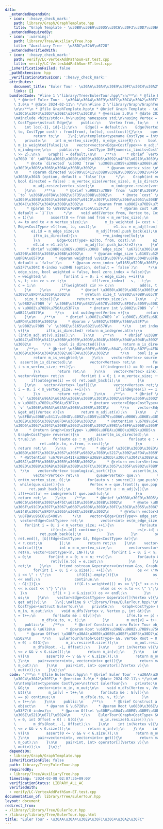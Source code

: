 ```yaml
---
data:
  _extendedDependsOn:
  - icon: ':heavy_check_mark:'
    path: library/Graph/GraphTemplate.hpp
    title: "Graph Template - \u30B0\u30E9\u30D5\u30C6\u30F3\u30D7\u30EC\u30FC\u30C8"
  _extendedRequiredBy:
  - icon: ':warning:'
    path: library/Tree/AuxiliaryTree.hpp
    title: "Auxiliary Tree - \u88DC\u52A9\u6728"
  _extendedVerifiedWith:
  - icon: ':heavy_check_mark:'
    path: verify/LC-VertexAddPathSum-ET.test.cpp
    title: verify/LC-VertexAddPathSum-ET.test.cpp
  _isVerificationFailed: false
  _pathExtension: hpp
  _verificationStatusIcon: ':heavy_check_mark:'
  attributes:
    document_title: "Euler Tour - \u30AA\u30A4\u30E9\u30FC\u30C4\u30A2\u30FC"
    links: []
  bundledCode: "#line 1 \"library/Tree/EulerTour.hpp\"\n/**\n * @file EulerTour.hpp\n\
    \ * @brief Euler Tour - \u30AA\u30A4\u30E9\u30FC\u30C4\u30A2\u30FC\n * @version\
    \ 3.0\n * @date 2024-02-11\n */\n\n#line 2 \"library/Graph/GraphTemplate.hpp\"\
    \n\n/**\n * @file GraphTemplate.hpp\n * @brief Graph Template - \u30B0\u30E9\u30D5\
    \u30C6\u30F3\u30D7\u30EC\u30FC\u30C8\n * @version 3.0\n * @date 2024-01-09\n */\n\
    \n#include <bits/stdc++.h>\nusing namespace std;\n\nusing Vertex = int;\n\ntemplate<typename\
    \ CostType>\nstruct Edge{\n    public:\n    Vertex from, to;\n    CostType cost;\n\
    \    int loc{-1}, id{-1};\n\n    Edge() = default;\n    Edge(Vertex from, Vertex\
    \ to, CostType cost) : from(from), to(to), cost(cost){}\n\n    operator int(){\n\
    \        return to;\n    }\n};\n\ntemplate<typename CostType = int>\nstruct Graph{\n\
    \    private:\n    int m_vertex_size{0}, m_edge_size{0};\n    bool m_is_directed{false},\
    \ m_is_weighted{false};\n    vector<vector<Edge<CostType>>> m_adj;\n    vector<int>\
    \ m_indegree;\n\n    public:\n    CostType INF{numeric_limits<CostType>::max()\
    \ >> 2};\n\n    Graph() = default;\n\n    /**\n     * @brief `vertex_size` \u9802\
    \u70B9 `0` \u8FBA\u306E\u30B0\u30E9\u30D5\u3092\u4F5C\u6210\u3059\u308B\u3002\n\
    \     * @note `directed` \u3092 `true` \u306B\u3059\u308B\u3068\u6709\u5411\u30B0\
    \u30E9\u30D5\u306B\u306A\u308B\u3002\n     * @param vertex_size \u9802\u70B9\u6570\
    \n     * @param directed \u6709\u5411\u30B0\u30E9\u30D5\u3092\u4F5C\u6210\u3059\
    \u308B\u304B (option, default = `false`)\n     */\n    Graph(int vertex_size,\
    \ bool directed = false) : m_vertex_size(vertex_size), m_is_directed(directed){\n\
    \        m_adj.resize(vertex_size);\n        m_indegree.resize(vertex_size, 0);\n\
    \    }\n\n    /**\n     * @brief \u9802\u70B9 `from` \u304B\u3089\u9802\u70B9\
    \ `to` \u306B\u8FBA\u3092\u5F35\u308B\u3002\n     * @note `cost` \u3092\u6307\u5B9A\
    \u3059\u308B\u3053\u3068\u3067\u91CD\u307F\u3092\u3064\u3051\u308B\u3053\u3068\
    \u304C\u3067\u304D\u308B\u3002\n     * @param from \u9802\u70B9\u756A\u53F7\n\
    \     * @param to \u9802\u70B9\u756A\u53F7\n     * @param cost \u91CD\u307F (option,\
    \ default = `1`)\n     */\n    void add(Vertex from, Vertex to, CostType cost\
    \ = 1){\n        assert(0 <= from and from < m_vertex_size);\n        assert(0\
    \ <= to and to < m_vertex_size);\n        m_is_weighted |= cost > 1;\n       \
    \ Edge<CostType> e1(from, to, cost);\n        e1.loc = m_adj[from].size();\n \
    \       e1.id = m_edge_size;\n        m_adj[from].push_back(e1);\n        ++m_edge_size;\n\
    \        if(m_is_directed){\n            ++m_indegree[to];\n            return;\n\
    \        }\n        Edge<CostType> e2(to, from, cost);\n        e2.loc = m_adj[to].size();\n\
    \        e2.id = e1.id;\n        m_adj[to].push_back(e2);\n    }\n\n    /**\n\
    \     * @brief \u30B0\u30E9\u30D5\u306B `edge_size` \u672C\u306E\u8FBA\u3092\u5165\
    \u529B\u3055\u305B\u308B\u3002\n     * @param edge_size \u5165\u529B\u3059\u308B\
    \u8FBA\u6570\n     * @param weighted \u91CD\u307F\u4ED8\u304D\u8FBA\u304B (option,\
    \ default = `false`)\n     * @param zero_index \u5165\u529B\u306E\u9802\u70B9\u756A\
    \u53F7\u304C 0-index \u304B (option, default = `false`)\n     */\n    void input(int\
    \ edge_size, bool weighted = false, bool zero_index = false){\n        m_is_weighted\
    \ = weighted;\n        for(int i = 0; i < edge_size; ++i){\n            Vertex\
    \ s, t; cin >> s >> t;\n            if(!zero_index) --s, --t;\n            CostType\
    \ c = 1;\n            if(weighted) cin >> c;\n            add(s, t, c);\n    \
    \    }\n    }\n\n    /**\n     * @brief \u30B0\u30E9\u30D5\u306E\u9802\u70B9\u6570\
    \u3092\u8FD4\u3059\u3002\n     * @return size_t \u9802\u70B9\u6570\n     */\n\
    \    size_t size(){\n        return m_vertex_size;\n    }\n\n    /**\n     * @brief\
    \ \u9802\u70B9 `v` \u306E\u51FA\u6B21\u6570\u3092\u8FD4\u3059\u3002\n     * @param\
    \ v \u9802\u70B9\u756A\u53F7\n     * @return int \u9802\u70B9 `v` \u306E\u51FA\
    \u6B21\u6570\n     */\n    int outdegree(Vertex v){\n        return (int)m_adj.at(v).size();\n\
    \    }\n\n    /**\n     * @brief \u9802\u70B9 `v` \u306E\u5165\u6B21\u6570\u3092\
    \u8FD4\u3059\u3002\n     * @param v \u9802\u70B9\u756A\u53F7\n     * @return int\
    \ \u9802\u70B9 `v` \u306E\u5165\u6B21\u6570\n     */\n    int indegree(Vertex\
    \ v){\n        if(m_is_directed) return m_indegree.at(v);\n        else return\
    \ (int)m_adj.at(v).size();\n    }\n\n    /**\n     * @brief \u30B0\u30E9\u30D5\
    \u304C\u6709\u5411\u30B0\u30E9\u30D5\u304B\u3069\u3046\u304B\u3092\u8FD4\u3059\
    \u3002\n     */\n    bool is_directed(){\n        return m_is_directed;\n    }\n\
    \n    /**\n     * @brief \u30B0\u30E9\u30D5\u304C\u91CD\u307F\u4ED8\u304D\u304B\
    \u3069\u3046\u304B\u3092\u8FD4\u3059\u3002\n     */\n    bool is_weighted(){\n\
    \        return m_is_weighted;\n    }\n\n    vector<Vertex> source(){\n      \
    \  assert(m_is_directed);\n        vector<Vertex> ret;\n        for(int i = 0;\
    \ i < m_vertex_size; ++i){\n            if(indegree(i) == 0) ret.push_back(i);\n\
    \        }\n        return ret;\n    }\n\n    vector<Vertex> sink(){\n       \
    \ vector<Vertex> ret;\n        for(int i = 0; i < m_vertex_size; ++i){\n     \
    \       if(outdegree(i) == 0) ret.push_back(i);\n        }\n        return ret;\n\
    \    }\n\n    vector<Vertex> leaf(){\n        vector<Vertex> ret;\n        for(int\
    \ i = 0; i < m_vertex_size; ++i){\n            if(indegree(i) == 1) ret.push_back(i);\n\
    \        }\n        return ret;\n    }\n\n    /**\n     * @brief \u9802\u70B9\
    \ `v` \u306E\u96A3\u63A5\u30EA\u30B9\u30C8\u3092\u8FD4\u3059\u3002\n     * @param\
    \ v \u9802\u70B9\u756A\u53F7\n     * @return vector<Edge<CostType>>& \u9802\u70B9\
    \ `v` \u306E\u96A3\u63A5\u30EA\u30B9\u30C8\n     */\n    vector<Edge<CostType>>\
    \ &get_adj(Vertex v){\n        return m_adj.at(v);\n    }\n\n    /**\n     * @brief\
    \ \u8FBA\u306E\u5411\u304D\u3092\u3059\u3079\u3066\u9006\u306B\u3057\u305F\u30B0\
    \u30E9\u30D5\u3092\u8FD4\u3059\u3002\n     * @attention \u6709\u5411\u30B0\u30E9\
    \u30D5\u3067\u3042\u308B\u3053\u3068\u3092\u8981\u4EF6\u3068\u3059\u308B\u3002\
    \n     * @return Graph<CostType> \u9006\u8FBA\u30B0\u30E9\u30D5\n     */\n   \
    \ Graph<CostType> reverse(){\n        assert(m_is_directed);\n        Graph ret(m_vertex_size,\
    \ true);\n        for(auto es : m_adj){\n            for(auto e : es){\n     \
    \           ret.add(e.to, e.from, e.cost);\n            }\n        }\n       \
    \ return ret;\n    }\n\n    /**\n     * @brief \u30C8\u30DD\u30ED\u30B8\u30AB\u30EB\
    \u30BD\u30FC\u30C8\u3057\u305F\u9802\u70B9\u5217\u3092\u8FD4\u3059\u3002\n   \
    \  * @attention \u6709\u5411\u30B0\u30E9\u30D5\u3067\u3042\u308B\u3053\u3068\u3092\
    \u8981\u4EF6\u3068\u3059\u308B\u3002\n     * @return vector<Vertex> \u30C8\u30DD\
    \u30ED\u30B8\u30AB\u30EB\u30BD\u30FC\u30C8\u3057\u305F\u9802\u70B9\u5217\n   \
    \  */\n    vector<Vertex> topological_sort(){\n        assert(m_is_directed);\n\
    \        vector<Vertex> ret;\n        queue<Vertex> que;\n        vector<int>\
    \ cnt(m_vertex_size, 0);\n        for(auto v : source()) que.push(v);\n      \
    \  while(que.size()){\n            Vertex v = que.front(); que.pop();\n      \
    \      ret.push_back(v);\n            for(int u : m_adj[v]){\n               \
    \ if(++cnt[u] == indegree(u)) que.push(u);\n            }\n        }\n       \
    \ return ret;\n    }\n\n    /**\n     * @brief \u30B0\u30E9\u30D5\u304B\u3089\u8FBA\
    \u96C6\u5408\u3092\u4F5C\u6210\u3059\u308B\u3002\n     * @note \u8FBA\u96C6\u5408\
    \u306F\u91CD\u307F\u3067\u6607\u9806\u30BD\u30FC\u30C8\u3055\u308C\u305F\u72B6\
    \u614B\u3067\u8FD4\u3055\u308C\u308B\u3002\n     * @return vector<Edge<CostType>>\
    \ \u8FBA\u96C6\u5408\n     */\n    vector<Edge<CostType>> edge_set(){\n      \
    \  vector<Edge<CostType>> ret;\n        vector<int> es(m_edge_size, 0);\n    \
    \    for(int i = 0; i < m_vertex_size; ++i){\n            for(auto e : m_adj[i]){\n\
    \                if(es[e.id]) continue;\n                es[e.id] = 1;\n     \
    \           ret.push_back(e);\n            }\n        }\n        sort(ret.begin(),\
    \ ret.end(), [&](Edge<CostType> &l, Edge<CostType> &r){\n            return l.cost\
    \ < r.cost;\n        });\n        return ret;\n    }\n\n    vector<vector<CostType>>\
    \ matrix(){\n        int n = m_vertex_size;\n        vector<vector<CostType>>\
    \ ret(n, vector<CostType>(n, INF));\n        for(int i = 0; i < n; ++i) ret[i][i]\
    \ = 0;\n        for(int v = 0; v < n; ++v){\n            for(auto &e : m_adj[v]){\n\
    \                ret[v][e.to] = e.cost;\n            }\n        }\n        return\
    \ ret;\n    }\n\n    friend ostream &operator<<(ostream &os, Graph<CostType> &G){\n\
    \        for(int i = 0; i < G.size(); ++i){\n            os << \"Vertex \" <<\
    \ i << \" : \";\n            if(G[i].empty()){\n                os << \"<none>\"\
    \ << endl;\n                continue;\n            }\n            for(auto &e\
    \ : G[i]){\n                if(G.is_weighted()) os << \"{\" << e.to << \", \"\
    \ << e.cost << \"} \";\n                else os << e.to << \" \";\n          \
    \  }\n            if(i + 1 < G.size()) os << endl;\n        }\n        return\
    \ os;\n    }\n\n    vector<Edge<CostType>> &operator[](Vertex v){\n        return\
    \ get_adj(v);\n    }\n};\n#line 9 \"library/Tree/EulerTour.hpp\"\n\ntemplate<typename\
    \ CostType>\nstruct EulerTour{\n    private:\n    Graph<CostType> &G;\n    vector<int>\
    \ m_in, m_out;\n\n    void m_dfs(Vertex v, Vertex p, int &t){\n        m_in[v]\
    \ = t++;\n        for(auto &e : G[v]){\n            if(e.to == p) continue;\n\
    \            m_dfs(e.to, v, t);\n        }\n        m_out[v] = t++;\n    }\n\n\
    \    public:\n    /**\n     * @brief Construct a new Euler Tour object\n     *\
    \ @param G \u6728\n     * @param Root \u6839\u306E\u9802\u70B9\u756A\u53F7(0-index)\n\
    \     * @param Offset \u30BF\u30A4\u30E0\u30B9\u30BF\u30F3\u30D7\u306E\u521D\u671F\
    \u5024\n     */\n    EulerTour(Graph<CostType> &G, Vertex Root = 0, int Offset\
    \ = 0) : G(G){\n        m_in.resize(G.size());\n        m_out.resize(G.size());\n\
    \        m_dfs(Root, -1, Offset);\n    }\n\n    int in(Vertex v){\n        assert(0\
    \ <= v && v < G.size());\n        return m_in[v];\n    }\n\n    int out(Vertex\
    \ v){\n        assert(0 <= v && v < G.size());\n        return m_out[v];\n   \
    \ }\n\n    pair<vector<int>, vector<int>> get(){\n        return make_pair(m_in,\
    \ m_out);\n    }\n\n    pair<int, int> operator[](Vertex v){\n        return make_pair(in(v),\
    \ out(v));\n    }\n};\n"
  code: "/**\n * @file EulerTour.hpp\n * @brief Euler Tour - \u30AA\u30A4\u30E9\u30FC\
    \u30C4\u30A2\u30FC\n * @version 3.0\n * @date 2024-02-11\n */\n\n#include \"../Graph/GraphTemplate.hpp\"\
    \n\ntemplate<typename CostType>\nstruct EulerTour{\n    private:\n    Graph<CostType>\
    \ &G;\n    vector<int> m_in, m_out;\n\n    void m_dfs(Vertex v, Vertex p, int\
    \ &t){\n        m_in[v] = t++;\n        for(auto &e : G[v]){\n            if(e.to\
    \ == p) continue;\n            m_dfs(e.to, v, t);\n        }\n        m_out[v]\
    \ = t++;\n    }\n\n    public:\n    /**\n     * @brief Construct a new Euler Tour\
    \ object\n     * @param G \u6728\n     * @param Root \u6839\u306E\u9802\u70B9\u756A\
    \u53F7(0-index)\n     * @param Offset \u30BF\u30A4\u30E0\u30B9\u30BF\u30F3\u30D7\
    \u306E\u521D\u671F\u5024\n     */\n    EulerTour(Graph<CostType> &G, Vertex Root\
    \ = 0, int Offset = 0) : G(G){\n        m_in.resize(G.size());\n        m_out.resize(G.size());\n\
    \        m_dfs(Root, -1, Offset);\n    }\n\n    int in(Vertex v){\n        assert(0\
    \ <= v && v < G.size());\n        return m_in[v];\n    }\n\n    int out(Vertex\
    \ v){\n        assert(0 <= v && v < G.size());\n        return m_out[v];\n   \
    \ }\n\n    pair<vector<int>, vector<int>> get(){\n        return make_pair(m_in,\
    \ m_out);\n    }\n\n    pair<int, int> operator[](Vertex v){\n        return make_pair(in(v),\
    \ out(v));\n    }\n};"
  dependsOn:
  - library/Graph/GraphTemplate.hpp
  isVerificationFile: false
  path: library/Tree/EulerTour.hpp
  requiredBy:
  - library/Tree/AuxiliaryTree.hpp
  timestamp: '2024-03-08 02:07:35+09:00'
  verificationStatus: LIBRARY_ALL_AC
  verifiedWith:
  - verify/LC-VertexAddPathSum-ET.test.cpp
documentation_of: library/Tree/EulerTour.hpp
layout: document
redirect_from:
- /library/library/Tree/EulerTour.hpp
- /library/library/Tree/EulerTour.hpp.html
title: "Euler Tour - \u30AA\u30A4\u30E9\u30FC\u30C4\u30A2\u30FC"
---
```

